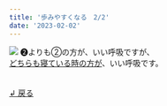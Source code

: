```yaml
---
title: '歩みやすくなる　2/2'
date: '2023-02-02'
---
```

![](/images/a_02_.jpg)
➋よりも②の方が、いい呼吸ですが、   
[どちらも寝ている時の方が]()、いい呼吸です。

　  
[ ↲ 戻る ](/posts/00)
